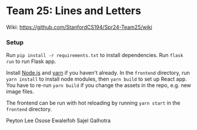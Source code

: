 # Team 25: Lines and Letters

Wiki: https://github.com/StanfordCS194/Spr24-Team25/wiki

### Setup

Run `pip install -r requirements.txt` to install dependencies. Run `flask run` to run Flask app.

Install [Node.js](https://nodejs.org/en/download) and [yarn](https://classic.yarnpkg.com/lang/en/docs/install/#mac-stable) if you haven't already. In the `frontend` directory, run `yarn install` to install node modules, then `yarn build` to set up React app. You have to re-run `yarn build` if you change the assets in the repo, e.g. new image files.

The frontend can be run with hot reloading by running `yarn start` in the `frontend` directory.

Peyton Lee
Osose Ewaleifoh
Sajel Galhotra
